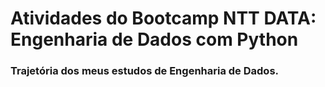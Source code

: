 # Atividades do Bootcamp NTT DATA: Engenharia de Dados com Python

### Trajetória dos meus estudos de Engenharia de Dados.
